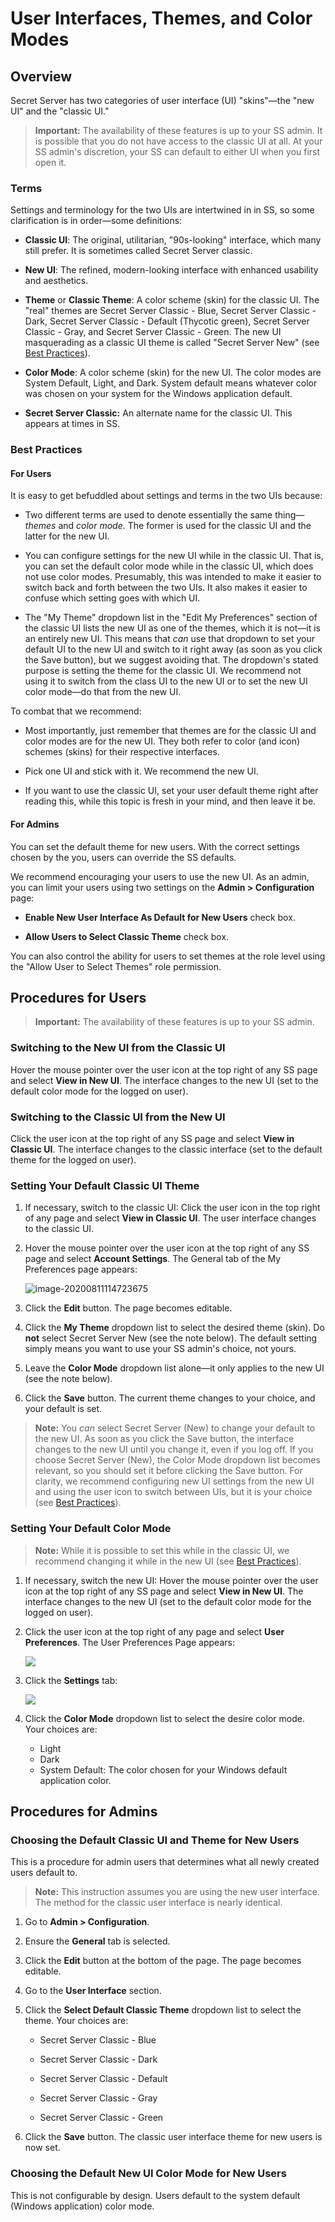 [title]: # (User Interfaces, Themes, and Color Modes)
[tags]: # (color modes, Themes, ui, user interfaces)
[priority]: # (1000)

# User Interfaces, Themes, and Color Modes

## Overview

Secret Server has two categories of user interface (UI) "skins"—the "new UI" and the "classic UI." 

> **Important:** The availability of these features is up to your SS admin. It is possible that you do not have access to the classic UI at all. At your SS admin's discretion, your SS can default to either UI when you first open it.

### Terms

Settings and terminology for the two UIs are intertwined in in SS, so some clarification is in order—some definitions:

- **Classic UI**: The original, utilitarian, "90s-looking" interface, which many still prefer. It is sometimes called Secret Server classic.

- **New UI**: The refined, modern-looking interface with enhanced usability and aesthetics. 

- **Theme** or **Classic Theme**: A color scheme (skin) for the classic UI. The "real" themes are Secret Server Classic - Blue, Secret Server Classic - Dark, Secret Server Classic - Default (Thycotic green), Secret Server Classic - Gray, and Secret Server Classic - Green. The new UI masquerading as a classic UI theme is called "Secret Server New" (see [Best Practices](#best-practices)).

- **Color Mode**: A color scheme (skin) for the new UI. The color modes are System Default, Light, and Dark. System default means whatever color was chosen on your system for the Windows application default.

- **Secret Server Classic:** An alternate name for the classic UI. This appears at times in SS.

### Best Practices

#### For Users

It is easy to get befuddled about settings and terms in the two UIs because:

- Two different terms are used to denote essentially the same thing—*themes* and *color mode*. The former is used for the classic UI and the latter for the new UI.

- You can configure settings for the new UI while in the classic UI. That is, you can set the default color mode while in the classic UI, which does not use color modes. Presumably, this was intended to make it easier to switch back and forth between the two UIs. It also makes it easier to confuse which setting goes with which UI.

- The "My Theme" dropdown list in the "Edit My Preferences" section of the classic UI lists the new UI as one of the themes, which it is not—it is an entirely new UI. This means that *can* use that dropdown to set your default UI to the new UI and switch to it right away (as soon as you click the Save button), but we suggest avoiding that. The dropdown's stated purpose is setting the theme for the classic UI. We recommend not using it to switch from the class UI to the new UI or to set the new UI color mode—do that from the new UI.

To combat that we recommend:

- Most importantly, just remember that themes are for the classic UI and color modes are for the new UI. They both refer to color (and icon) schemes (skins) for their respective interfaces. 

- Pick one UI and stick with it. We recommend the new UI.

- If you want to use the classic UI, set your user default theme right after reading this, while this topic is fresh in your mind, and then leave it be.

#### For Admins

You can set the default theme for new users. With the correct settings chosen by the you, users can override the SS defaults.

We recommend encouraging your users to use the new UI. As an admin, you can limit your users using two settings on the **Admin > Configuration** page:

- **Enable New User Interface As Default for New Users** check box.

- **Allow Users to Select Classic Theme** check box.

You can also control the ability for users to set themes at the role level using the "Allow User to Select Themes" role permission.

## Procedures for Users

> **Important:** The availability of these features is up to your SS admin. 

### Switching to the New UI from the Classic UI

Hover the mouse pointer over the user icon at the top right of any SS page and select **View in New UI**. The interface changes to the new UI (set to the default color mode for the logged on user).

### Switching to the Classic UI from the New UI

Click the user icon at the top right of any SS page and select **View in Classic UI**. The interface changes to the classic interface (set to the default theme for the logged on user).

### Setting Your Default Classic UI Theme

1. If necessary, switch to the classic UI: Click the user icon in the top right of any page and select **View in Classic UI**. The user interface changes to the classic UI.

1. Hover the mouse pointer over the user icon at the top right of any SS page and select **Account Settings**. The General tab of the My Preferences page appears:

   ![image-20200811114723675](images/image-20200811114723675.png)

1. Click the **Edit** button. The page becomes editable.

1. Click the **My Theme** dropdown list to select the desired theme (skin). Do **not** select Secret Server New (see the note below). The default setting simply means you want to use your SS admin's choice, not yours. 

1. Leave the **Color Mode** dropdown list alone—it only applies to the new UI (see the note below).

1. Click the **Save** button. The current theme changes to your choice, and your default is set.

> **Note:** You *can* select Secret Server (New) to change your default to the new UI. As soon as you click the Save button, the interface changes to the new UI until you change it, even if you log off. If you choose Secret Server (New), the Color Mode dropdown list becomes relevant, so you should set it before clicking the Save button. For clarity, we recommend configuring new UI settings from the new UI and using the user icon to switch between UIs, but it is your choice (see [Best Practices](#best-practices)).

### Setting Your Default Color Mode

>**Note:** While it is possible to set this while in the classic UI, we recommend changing it while in the new UI (see [Best Practices](#best-practices)).

1. If necessary, switch the new UI: Hover the mouse pointer over the user icon at the top right of any SS page and select **View in New UI**. The interface changes to the new UI (set to the default color mode for the logged on user).

1. Click the user icon at the top right of any page and select **User Preferences**. The User Preferences Page appears:

   ![](images/image-20200813151945804.png)

1. Click the **Settings** tab:

   ![](images/image-20200813154417623.png)

1. Click the **Color Mode** dropdown list to select the desire color mode. Your choices are:

   - Light
   - Dark
   - System Default: The color chosen for your Windows default application color.

## Procedures for Admins

### Choosing the Default Classic UI and Theme for New Users

This is a procedure for admin users that determines what all newly created users default to.

>**Note:** This instruction assumes you are using the new user interface. The method for the classic user interface is nearly identical.

1. Go to **Admin > Configuration**.

1. Ensure the **General** tab is selected.

1. Click the **Edit** button at the bottom of the page. The page becomes editable.

1. Go to the **User Interface** section.

1. Click the **Select Default Classic Theme** dropdown list to select the theme. Your choices are:

   - Secret Server Classic - Blue

   - Secret Server Classic - Dark

   - Secret Server Classic - Default

   - Secret Server Classic - Gray

   - Secret Server Classic - Green

1. Click the **Save** button. The classic user interface theme for new users is now set.

### Choosing the Default New UI Color Mode for New Users

This is not configurable by design. Users default to the system default (Windows application) color mode.